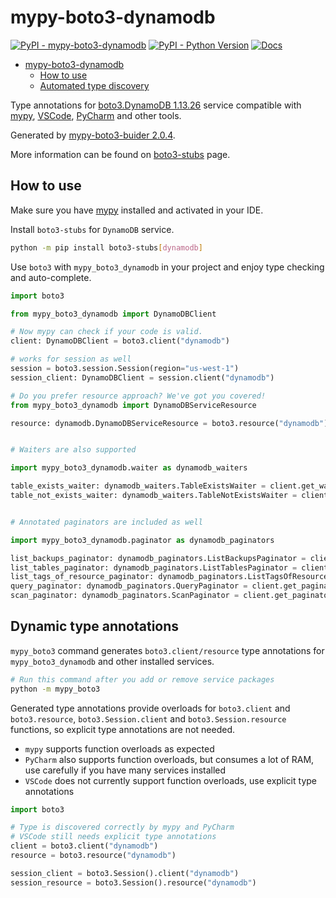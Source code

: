 # mypy-boto3-dynamodb

[![PyPI - mypy-boto3-dynamodb](https://img.shields.io/pypi/v/mypy-boto3-dynamodb.svg?color=blue)](https://pypi.org/project/mypy-boto3-dynamodb)
[![PyPI - Python Version](https://img.shields.io/pypi/pyversions/mypy-boto3-dynamodb.svg?color=blue)](https://pypi.org/project/mypy-boto3-dynamodb)
[![Docs](https://img.shields.io/readthedocs/mypy-boto3-builder.svg?color=blue)](https://mypy-boto3-builder.readthedocs.io/)

- [mypy-boto3-dynamodb](#mypy-boto3-dynamodb)
  - [How to use](#how-to-use)
  - [Automated type discovery](#automated-type-discovery)

Type annotations for
[boto3.DynamoDB 1.13.26](https://boto3.amazonaws.com/v1/documentation/api/1.13.26/reference/services/dynamodb.html#DynamoDB) service
compatible with [mypy](https://github.com/python/mypy), [VSCode](https://code.visualstudio.com/),
[PyCharm](https://www.jetbrains.com/pycharm/) and other tools.

Generated by [mypy-boto3-buider 2.0.4](https://github.com/vemel/mypy_boto3_builder).

More information can be found on [boto3-stubs](https://pypi.org/project/boto3-stubs/) page.

## How to use

Make sure you have [mypy](https://github.com/python/mypy) installed and activated in your IDE.

Install `boto3-stubs` for `DynamoDB` service.

```bash
python -m pip install boto3-stubs[dynamodb]
```

Use `boto3` with `mypy_boto3_dynamodb` in your project and enjoy type checking and auto-complete.

```python
import boto3

from mypy_boto3_dynamodb import DynamoDBClient

# Now mypy can check if your code is valid.
client: DynamoDBClient = boto3.client("dynamodb")

# works for session as well
session = boto3.session.Session(region="us-west-1")
session_client: DynamoDBClient = session.client("dynamodb")

# Do you prefer resource approach? We've got you covered!
from mypy_boto3_dynamodb import DynamoDBServiceResource

resource: dynamodb.DynamoDBServiceResource = boto3.resource("dynamodb")


# Waiters are also supported

import mypy_boto3_dynamodb.waiter as dynamodb_waiters

table_exists_waiter: dynamodb_waiters.TableExistsWaiter = client.get_waiter("table_exists")
table_not_exists_waiter: dynamodb_waiters.TableNotExistsWaiter = client.get_waiter("table_not_exists")


# Annotated paginators are included as well

import mypy_boto3_dynamodb.paginator as dynamodb_paginators

list_backups_paginator: dynamodb_paginators.ListBackupsPaginator = client.get_paginator("list_backups")
list_tables_paginator: dynamodb_paginators.ListTablesPaginator = client.get_paginator("list_tables")
list_tags_of_resource_paginator: dynamodb_paginators.ListTagsOfResourcePaginator = client.get_paginator("list_tags_of_resource")
query_paginator: dynamodb_paginators.QueryPaginator = client.get_paginator("query")
scan_paginator: dynamodb_paginators.ScanPaginator = client.get_paginator("scan")
```

## Dynamic type annotations

`mypy_boto3` command generates `boto3.client/resource` type annotations for
`mypy_boto3_dynamodb` and other installed services.

```bash
# Run this command after you add or remove service packages
python -m mypy_boto3
```

Generated type annotations provide overloads for `boto3.client` and `boto3.resource`,
`boto3.Session.client` and `boto3.Session.resource` functions,
so explicit type annotations are not needed.

- `mypy` supports function overloads as expected
- `PyCharm` also supports function overloads, but consumes a lot of RAM, use carefully if you have many services installed
- `VSCode` does not currently support function overloads, use explicit type annotations

```python
import boto3

# Type is discovered correctly by mypy and PyCharm
# VSCode still needs explicit type annotations
client = boto3.client("dynamodb")
resource = boto3.resource("dynamodb")

session_client = boto3.Session().client("dynamodb")
session_resource = boto3.Session().resource("dynamodb")
```